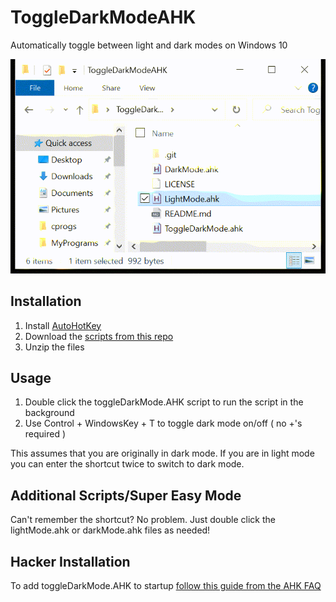 # ToggleDarkModeAHK
Automatically toggle between light and dark modes on Windows 10

![Dark Mode/Light Mode Toggling](darkMode.gif)

## Installation
1. Install [AutoHotKey](https://www.autohotkey.com/)
2. Download the [scripts from this repo](https://github.com/EvanBurnette/ToggleDarkModeAHK/archive/refs/heads/main.zip)
3. Unzip the files

## Usage
1. Double click the toggleDarkMode.AHK script to run the script in the background
2. Use Control + WindowsKey + T to toggle dark mode on/off ( no +'s required )

This assumes that you are originally in dark mode.
If you are in light mode you can enter the shortcut twice to switch to dark mode.

## Additional Scripts/Super Easy Mode
Can't remember the shortcut? No problem. Just double click the lightMode.ahk or darkMode.ahk files as needed!

## Hacker Installation
To add toggleDarkMode.AHK to startup [follow this guide from the AHK FAQ](https://www.autohotkey.com/docs/FAQ.htm#Startup)

